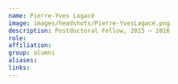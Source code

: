 ```yaml
---
name: Pierre-Yves Lagacé
image: images/headshots/Pierre-YvesLagacé.png
description: Postdoctoral Fellow, 2015 – 2016
role: 
affiliation: 
group: alumni
aliases: 
links:
---
```


